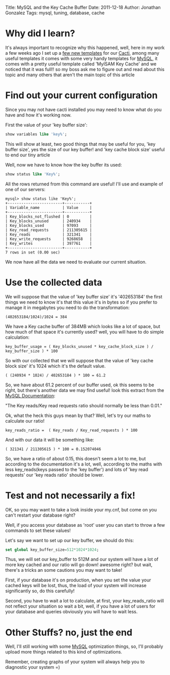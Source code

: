 Title: MySQL and the Key Cache Buffer
Date: 2011-12-18
Author: Jonathan Gonzalez
Tags: mysql, tuning, database, cache

# Why did I learn?

It's always important to recognize why this happened, well, here in my
work a few weeks ago I set up a [few new templates](http://code.google.com/p/mysql-cacti-templates/) for our [Cacti](http://www.cacti.net/), among
many useful templates it comes with some very handy templates for
[MySQL](http://www.mysql.com), it comes with a pretty useful template called 'MyISAM Key Cache'
and we noticed that it was full!! so my boss ask me to figure out and
read about this topic and many others that aren't the main topic
of this article

# Find out your current configuration

Since you may not have cacti installed you may need to know what do
you have and how it's working now.

First the value of your 'key buffer size':

```sql
show variables like 'key%';
```

This will show at least, two good things that may be useful for you,
'key buffer size', yes the size of our key buffer! and
'key cache block size' useful to end our tiny article

Well, now we have to know how the key buffer its used:

```sql
show status like 'Key%';
```

All the rows returned from this command are useful! I'll use and
example of one of our servers:

```
mysql> show status like 'Key%';
+------------------------+-----------+
| Variable_name          | Value     |
+------------------------+-----------+
| Key_blocks_not_flushed | 0         |
| Key_blocks_unused      | 240934    |
| Key_blocks_used        | 97093     |
| Key_read_requests      | 211305615 |
| Key_reads              | 321341    |
| Key_write_requests     | 9268658   |
| Key_writes             | 397761    |
+------------------------+-----------+
7 rows in set (0.00 sec)
```

We now have all the data we need to evaluate  our current situation.

# Use the collected data

We will suppose that the value of 'key buffer size' it's '402653184'
the first things we need to know it's that this value it's in bytes so
if you prefer to manage it in megabytes you need to do the
transformation:

``(402653184/1024)/1024 = 384``

We have a Key cache buffer of 384MB which looks like a lot of space,
but how much of that space it's currently used? well, you will have to
do simple calculation:

```
key_buffer_usage = ( Key_blocks_unused * key_cache_block_size ) / key_buffer_size ) * 100
```

So with our collected that we will suppose that the value of
'key cache block size' it's 1024 which it's the default value.

```
( (240934 * 1024) / 402653184 ) * 100 = 61.2
```

So, we have about 61.2 percent of our buffer used, ok this seems to be
right, but there's another data we may find useful! look this extract
from the [MySQL Documentation](http://dev.mysql.com/doc/):

"The Key reads/Key read requests ratio should normally be less than
0.01."

Ok, what the heck this guys mean by that? Well, let's try our maths to
calculate our ratio!

```
key_reads_ratio =  ( Key_reads / Key_read_requests ) * 100
```

And with our data it will be something like:

``( 321341 / 211305615 ) * 100 = 0.152074046``

So, we have a ratio of about 0.15, this doesn't seem a lot to me, but
according to the documentation it's a lot, well, according to the
maths with less key_reads(keys passed to the 'key buffer') and lots of
'key read requests' our 'key reads ratio' should be lower.

# Test and not necessarily a fix!

OK, so you may want to take a look inside your my.cnf, but come on you
can't restart your database right?

Well, if you access your database as 'root' user you can start to
throw a few commands to set these values!

Let's say we want to set up our key buffer, we should do this:

```sql
set global key_buffer_size=512*1024*1024;
```

Thus, we will set our key_buffer to 512M and our system will have a
lot of more key cached and our ratio will go down! awesome right? but
wait, there's a tricks an some cautions you may want to take!

First, if your database it's on production, when you set the value
your cached keys will be lost, thus, the load of your system will
increase significantly so, do this carefully!

Second, you have to wait a lot to calculate, at first, your
key_reads_ratio will not reflect your situation so wait a bit, well,
if you have a lot of users for your database and queries obviously you
will have to wait less.

# Other Stuffs? no, just the end

Well, I'll still working with some [MySQL](http://www.mysql.com]) optimization things, so, I'll
probably upload more things related to this kind of optimizations.

Remember, creating graphs of your system will always help you to
diagnostic your system =)
